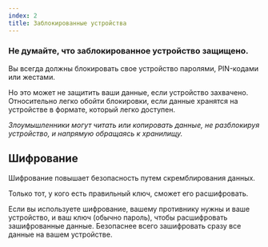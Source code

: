 ```yaml
---
index: 2
title: Заблокированные устройства
---
```

### Не думайте, что заблокированное устройство защищено.

Вы всегда должны блокировать свое устройство паролями, PIN-кодами или жестами.

Но это может не защитить ваши данные, если устройство захвачено. Относительно легко обойти блокировки, если данные хранятся на устройстве в формате, который легко доступен.

*Злоумышленники могут читать или копировать данные, не разблокируя устройство, и напрямую обращаясь к хранилищу.*

## Шифрование

Шифрование повышает безопасность путем скремблирования данных.

Только тот, у кого есть правильный ключ, сможет его расшифровать.

Если вы используете шифрование, вашему противнику нужны и ваше устройство, и ваш ключ (обычно пароль), чтобы расшифровать зашифрованные данные. Безопаснее всего зашифровать сразу все данные на вашем устройстве.
